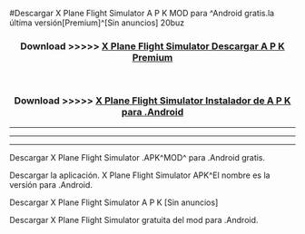 #Descargar X Plane Flight Simulator A P K MOD para ^Android gratis.la última versión[Premium]^[Sin anuncios] 20buz



<div align="center">
<h3>Download >>>>> <a href="https://es-web.web.app/?es= X Plane Flight Simulator">X Plane Flight Simulator Descargar A P K Premium</a></h3><br>

<h3>Download >>>>> <a href="https://es-web.web.app/?es= X Plane Flight Simulator">X Plane Flight Simulator Instalador de A P K para .Android</a></h3>
</div>


----------------------------------------------------------

----------------------------------------------------------

----------------------------------------------------------

Descargar X Plane Flight Simulator .APK^MOD^ para .Android gratis.

Descargar la aplicación. X Plane Flight Simulator APK^El nombre es la versión para .Android.

Descargar X Plane Flight Simulator A P K [Sin anuncios]

Descargar X Plane Flight Simulator gratuita del mod para .Android.